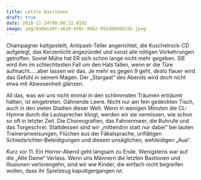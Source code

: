 ```yaml
---
title: Letzte Bastionen
draft: true
date: 2020-11-24T08:08:22.818Z
image: img/0a0dce0f-a6a9-4d0c-9462-891d0de0615b.jpeg
---
```

Champagner kaltgestellt, Antipasti-Teller angerichtet, die Kuschelrock-CD aufgelegt, das Kerzenlicht angezündet und sonst alle nötigen Vorkehrungen getroffen. Soviel Mühe hat ER sich schon lange nicht mehr gegeben. SIE wird ihm im schlechtesten Fall um den Hals fallen, wenn er die Türe aufmacht.....aber lassen wir das. Je mehr es gegen 9 geht, desto flauer wird das Gefühl in seinem Magen. Der „Stargast“ des Abends wird doch nicht etwa mit Abwesenheit glänzen.

All das, was wir uns nicht einmal in den schlimmsten Träumen erträumt hätten, ist eingetreten. Gähnende Leere. Nicht nur am fein gedeckten Tisch, auch in den vielen Stadien dieser Welt. Wenn in wenigen Minuten die CL-Hymne durch die Lautsprecher klingt, werden wir sie vermissen, wie schon so oft in letzter Zeit. Die Choreografien, das Fahnenmeer, die Buhrufe und das Torgeschrei. Stattdessen sind wir „mittendrin statt nur dabei“ bei  lauten Traineranweisungen, Flüchen aus der Fäkalsprache, unflätigen Schiedsrichter-Beleidigungen und diesem unsäglichen, wehleidigen „Aua“.

Kurz vor 11. Ein Horror-Abend geht langsam zu Ende. Wenigstens war auf die „Alte Dame“  Verlass. Wenn uns Männern die letzten Bastionen und Illusionen verlorengehn, sind wir wie Kinder, die einfach nicht begreifen wollen, dass ihr Spielzeug kaputtgergangen ist.